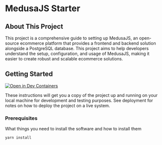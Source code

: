 # MedusaJS Starter

## About This Project

This project is a comprehensive guide to setting up MedusaJS, an open-source ecommerce platform that provides a frontend and backend solution alongside a PostgreSQL database. This project aims to help developers understand the setup, configuration, and usage of MedusaJS, making it easier to create robust and scalable ecommerce solutions.

## Getting Started

[![Open in Dev Containers](https://img.shields.io/static/v1?label=Dev%20Containers&message=Open&color=blue&logo=visualstudiocode)](https://vscode.dev/redirect?url=vscode://ms-vscode-remote.remote-containers/cloneInVolume?url=https://github.com/yonix06/commerce-app-v2)

These instructions will get you a copy of the project up and running on your local machine for development and testing purposes. See deployment for notes on how to deploy the project on a live system.

### Prerequisites

What things you need to install the software and how to install them

```sh
yarn install
```
